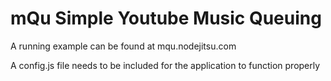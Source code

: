 # mQu Simple Youtube Music Queuing

A running example can be found at mqu.nodejitsu.com

A config.js file needs to be included for the application to function
properly
